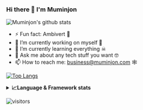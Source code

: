 ### Hi there 👋 I'm Muminjon

![Muminjon's github stats](https://github-readme-stats.vercel.app/api?username=MuminjonGuru&show_icons=true&theme=cobalt)

- ⚡ Fun fact: Ambivert 👀
- 🔭 I’m currently working on myself 🤖
- 🌱 I’m currently learning everything ☠
- 💬 Ask me about any tech stuff you want 🤓
- 📫 How to reach me: business@muminjon.com 🕸

[![Top Langs](https://github-readme-stats.vercel.app/api/top-langs/?username=MuminjonGuru&layout=compact)](https://github.com/muminjonguru/github-readme-stats)


<details>
  <summary><b>📈Language & Framework stats</b></summary>
  <br/>
      <img src='http://cr-skills-chart-widget.azurewebsites.net/api/api?username=muminjonguru&padding=30&skills=delphi,angular,batchfile,c,c++,java,coffeescript,html,json,java,javascript,less,mysql,php,pandas,python,reactjs,scss,shell,typescript,vue'>
</details>

![visitors](https://visitor-badge.glitch.me/badge?page_id=MuminjonGuru.id)

